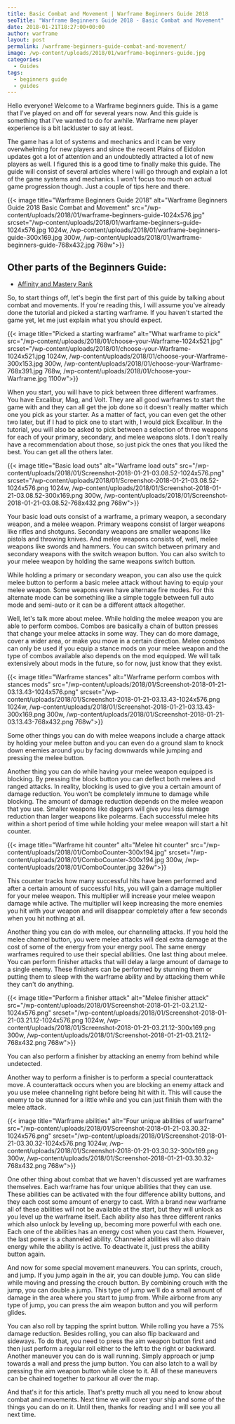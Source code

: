 ```yaml
---
title: Basic Combat and Movement | Warframe Beginners Guide 2018
seoTitle: "Warframe Beginners Guide 2018 - Basic Combat and Movement"
date: 2018-01-21T18:27:00+00:00
author: warframe
layout: post
permalink: /warframe-beginners-guide-combat-and-movement/
image: /wp-content/uploads/2018/01/warframe-beginners-guide.jpg
categories:
  - Guides
tags:
  - beginners guide
  - guides
---
```

Hello everyone! Welcome to a Warframe beginners guide. This is a game that I've played on and off for several years now. And this guide is something that I've wanted to do for awhile. Warframe new player experience is a bit lackluster to say at least. <!--more-->

The game has a lot of systems and mechanics and it can be very overwhelming for new players and since the recent Plains of Eidolon updates got a lot of attention and an undoubtedly attracted a lot of new players as well. I figured this is a good time to finally make this guide. The guide will consist of several articles where I will go through and explain a lot of the game systems and mechanics. I won't focus too much on actual game progression though. Just a couple of tips here and there.

{{< image title="Warframe Beginners Guide 2018" alt="Warframe Beginners Guide 2018 Basic Combat and Movement" src="/wp-content/uploads/2018/01/warframe-beginners-guide-1024x576.jpg" srcset="/wp-content/uploads/2018/01/warframe-beginners-guide-1024x576.jpg 1024w, /wp-content/uploads/2018/01/warframe-beginners-guide-300x169.jpg 300w, /wp-content/uploads/2018/01/warframe-beginners-guide-768x432.jpg 768w">}}

## Other parts of the Beginners Guide:

  * [Affinity and Mastery Rank](https://warframeblog.com/affinity-mastery-rank/)

So, to start things off, let's begin the first part of this guide by talking about combat and movements. If you're reading this, I will assume you've already done the tutorial and picked a starting warframe. If you haven't started the game yet, let me just explain what you should expect.

{{< image title="Picked a starting warframe" alt="What warframe to pick" src="/wp-content/uploads/2018/01/choose-your-Warframe-1024x521.jpg" srcset="/wp-content/uploads/2018/01/choose-your-Warframe-1024x521.jpg 1024w, /wp-content/uploads/2018/01/choose-your-Warframe-300x153.jpg 300w, /wp-content/uploads/2018/01/choose-your-Warframe-768x391.jpg 768w, /wp-content/uploads/2018/01/choose-your-Warframe.jpg 1100w">}}

When you start, you will have to pick between three different warframes. You have Excalibur, Mag, and Volt. They are all good warframes to start the game with and they can all get the job done so it doesn't really matter which one you pick as your starter. As a matter of fact, you can even get the other two later, but if I had to pick one to start with, I would pick Excalibur. In the tutorial, you will also be asked to pick between a selection of three weapons for each of your primary, secondary, and melee weapons slots. I don't really have a recommendation about those, so just pick the ones that you liked the best. You can get all the others later.

{{< image title="Basic load outs" alt="Warframe load outs" src="/wp-content/uploads/2018/01/Screenshot-2018-01-21-03.08.52-1024x576.png" srcset="/wp-content/uploads/2018/01/Screenshot-2018-01-21-03.08.52-1024x576.png 1024w, /wp-content/uploads/2018/01/Screenshot-2018-01-21-03.08.52-300x169.png 300w, /wp-content/uploads/2018/01/Screenshot-2018-01-21-03.08.52-768x432.png 768w">}}

Your basic load outs consist of a warframe, a primary weapon, a secondary weapon, and a melee weapon. Primary weapons consist of larger weapons like rifles and shotguns. Secondary weapons are smaller weapons like pistols and throwing knives. And melee weapons consists of, well, melee weapons like swords and hammers. You can switch between primary and secondary weapons with the switch weapon button. You can also switch to your melee weapon by holding the same weapons switch button.

While holding a primary or secondary weapon, you can also use the quick melee button to perform a basic melee attack without having to equip your melee weapon. Some weapons even have alternate fire modes. For this alternate mode can be something like a simple toggle between full auto mode and semi-auto or it can be a different attack altogether.

Well, let's talk more about melee. While holding the melee weapon you are able to perform combos. Combos are basically a chain of button presses that change your melee attacks in some way. They can do more damage, cover a wider area, or make you move in a certain direction. Melee combos can only be used if you equip a stance mods on your melee weapon and the type of combos available also depends on the mod equipped. We will talk extensively about mods in the future, so for now, just know that they exist.

{{< image title="Warframe stances" alt="Warframe perform combos with stances mods" src="/wp-content/uploads/2018/01/Screenshot-2018-01-21-03.13.43-1024x576.png" srcset="/wp-content/uploads/2018/01/Screenshot-2018-01-21-03.13.43-1024x576.png 1024w, /wp-content/uploads/2018/01/Screenshot-2018-01-21-03.13.43-300x169.png 300w, /wp-content/uploads/2018/01/Screenshot-2018-01-21-03.13.43-768x432.png 768w">}}

Some other things you can do with melee weapons include a charge attack by holding your melee button and you can even do a ground slam to knock down enemies around you by facing downwards while jumping and pressing the melee button.

Another thing you can do while having your melee weapon equipped is blocking. By pressing the block button you can deflect both melees and ranged attacks. In reality, blocking is used to give you a certain amount of damage reduction. You won't be completely immune to damage while blocking. The amount of damage reduction depends on the melee weapon that you use. Smaller weapons like daggers will give you less damage reduction than larger weapons like polearms. Each successful melee hits within a short period of time while holding your melee weapon will start a hit counter.

{{< image title="Warframe hit counter" alt="Melee hit counter" src="/wp-content/uploads/2018/01/ComboCounter-300x194.jpg" srcset="/wp-content/uploads/2018/01/ComboCounter-300x194.jpg 300w, /wp-content/uploads/2018/01/ComboCounter.jpg 326w">}}

This counter tracks how many successful hits have been performed and after a certain amount of successful hits, you will gain a damage multiplier for your melee weapon. This multiplier will increase your melee weapon damage while active. The multiplier will keep increasing the more enemies you hit with your weapon and will disappear completely after a few seconds when you hit nothing at all.

Another thing you can do with melee, our channeling attacks. If you hold the melee channel button, you were melee attacks will deal extra damage at the cost of some of the energy from your energy pool. The same energy warframes required to use their special abilities. One last thing about melee. You can perform finisher attacks that will delay a large amount of damage to a single enemy. These finishers can be performed by stunning them or putting them to sleep with the warframe ability and by attacking them while they can't do anything.

{{< image title="Perform a finisher attack" alt="Melee finisher attack" src="/wp-content/uploads/2018/01/Screenshot-2018-01-21-03.21.12-1024x576.png" srcset="/wp-content/uploads/2018/01/Screenshot-2018-01-21-03.21.12-1024x576.png 1024w, /wp-content/uploads/2018/01/Screenshot-2018-01-21-03.21.12-300x169.png 300w, /wp-content/uploads/2018/01/Screenshot-2018-01-21-03.21.12-768x432.png 768w">}}

You can also perform a finisher by attacking an enemy from behind while undetected.

Another way to perform a finisher is to perform a special counterattack move. A counterattack occurs when you are blocking an enemy attack and you use melee channeling right before being hit with it. This will cause the enemy to be stunned for a little while and you can just finish them with the melee attack.

{{< image title="Warframe abilities" alt="Four unique abilities of warframe" src="/wp-content/uploads/2018/01/Screenshot-2018-01-21-03.30.32-1024x576.png" srcset="/wp-content/uploads/2018/01/Screenshot-2018-01-21-03.30.32-1024x576.png 1024w, /wp-content/uploads/2018/01/Screenshot-2018-01-21-03.30.32-300x169.png 300w, /wp-content/uploads/2018/01/Screenshot-2018-01-21-03.30.32-768x432.png 768w">}}

One other thing about combat that we haven't discussed yet are warframes themselves. Each warframe has four unique abilities that they can use. These abilities can be activated with the four difference ability buttons, and they each cost some amount of energy to cast. With a brand new warframe all of these abilities will not be available at the start, but they will unlock as you level up the warframe itself. Each ability also has three different ranks which also unlock by leveling up, becoming more powerful with each one. Each one of the abilities has an energy cost when you cast them. However, the last power is a channeled ability. Channeled abilities will also drain energy while the ability is active. To deactivate it, just press the ability button again.

And now for some special movement maneuvers. You can sprints, crouch, and jump. If you jump again in the air, you can double jump. You can slide while moving and pressing the crouch button. By combining crouch with the jump, you can double a jump. This type of jump we'll do a small amount of damage in the area where you start to jump from. While airborne from any type of jump, you can press the aim weapon button and you will perform glides.

You can also roll by tapping the sprint button. While rolling you have a 75% damage reduction. Besides rolling, you can also flip backward and sideways. To do that, you need to press the aim weapon button first and then just perform a regular roll either to the left to the right or backward. Another maneuver you can do is wall running. Simply approach or jump towards a wall and press the jump button. You can also latch to a wall by pressing the aim weapon button while close to it. All of these maneuvers can be chained together to parkour all over the map.

And that's it for this article. That's pretty much all you need to know about combat and movements. Next time we will cover your ship and some of the things you can do on it. Until then, thanks for reading and I will see you all next time.